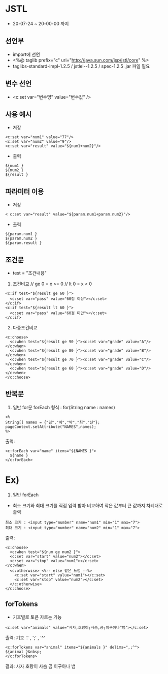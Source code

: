 # JSTL
- 20-07-24 ~ 20-00-00 까지
## 선언부 
- import에 선언
- <%@ taglib prefix="c" uri="http://java.sun.com/jsp/jstl/core" %><br/>
- taglibs-standard-impl-1.2.5 / jstlel--1.2.5 / spec-1.2.5 .jar 파일 필요
                 

## 변수 선언
- <c:set var="변수명" value="변수값" />

## 사용 예시
- 저장
~~~ 
<c:set var="num1" value="77"/>
<c:set var="num2" value="9"/>
<c:set var="result" value="${num1+num2}"/>
~~~
- 출력
~~~
${num1 }
${num2 }
${result }
~~~
## 파라미터 이용
- 저장
~~~
< c:set var="result" value="${param.num1+param.num2}"/>
~~~
- 출력
~~~
${param.num1 }
${param.num2 }
${param.result }
~~~
## 조건문
- test = "조건내용"

1. 조건비교 // ge 0 = x >= 0 // lt 0 = x < 0 
~~~
<c:if test="${result ge 60 }">
  <c:set var="pass" value="60점 이상"></c:set>
</c:if>
<c:if test="${result lt 60 }">
  <c:set var="pass" value="60점 미만"></c:set>
</c:if>
~~~
2. 다중조건비교
~~~
<c:choose>
  <c:when test="${result ge 90 }"><c:set var="grade" value="A"/></c:when>
  <c:when test="${result ge 80 }"><c:set var="grade" value="B"/></c:when>
  <c:when test="${result ge 70 }"><c:set var="grade" value="C"/></c:when>
  <c:when test="${result ge 60 }"><c:set var="grade" value="D"/></c:when>
</c:choose>
~~~
## 반복문
1. 일반 for문 forEach
형식 : for(String name : names)
~~~
<% 
String[] names = {"김","이","박","최","신"};
pageContext.setAttribute("NAMES",names);
%>
~~~
출력:
~~~
<c:forEach var="name" items="${NAMES }">
  ${name }
</c:forEach>
~~~
# Ex)
  1. 일반 forEach
  - 최소 크기와 최대 크기를 직접 입력 받아 비교하여 작은 값부터 큰 값까지 차례대로 출력
~~~
최소 크기 : <input type="number" name="num1" min="1" max="7">
최대 크기 : <input type="number" name="num2" min="1" max="7">
~~~
출력:
~~~
<c:choose>
  <c:when test="${num ge num2 }">
  <c:set var="start" value="num2"></c:set>
  <c:set var="stop" value="num1"></c:set>
</c:when>
  <c:otherwise> <%-- else 같은 느낌 --%>
    <c:set var="start" value="num1"></c:set>
    <c:set var="stop" value="num2"></c:set>
  </c:otherwise>
</c:choose>
~~~
## forTokens
- 기호별로 토큰 자르는 기능
~~~
<c:set var="animals" value="사자,호랑이;사슴,곰;이구아나^뱀"></c:set>
~~~
출력: 기호 '.' , ';' , '^'
~~~
<c:forTokens var="animal" items="${animals }" delims=",;^">
${animal }&nbsp;
</c:forTokens>
~~~
결과: 사자 호랑이 사슴 곰 이구아나 뱀
